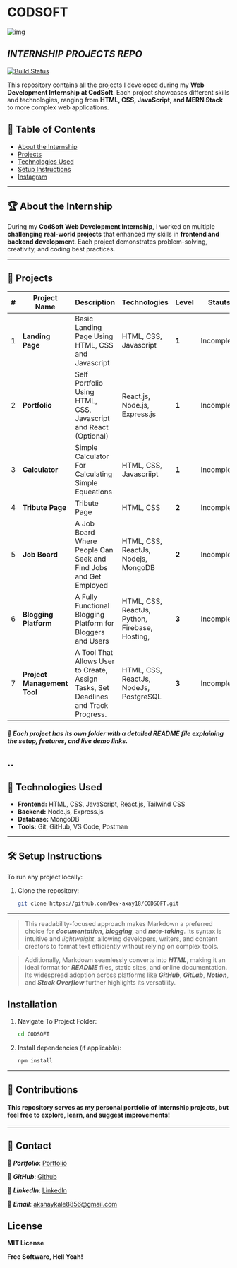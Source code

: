 # **CODSOFT**
![img](https://assets.zyrosite.com/cdn-cgi/image/format=auto,w=608,fit=crop,q=95/Aq20eV79zLfpXV6b/logo-png-mnl7npnlXjHPl9KV.png)
## _INTERNSHIP PROJECTS REPO_
[![Build Status](https://travis-ci.org/joemccann/dillinger.svg?branch=master)](https://travis-ci.org/joemccann/dillinger)

This repository contains all the projects I developed during my **Web Development Internship at CodSoft**. Each project showcases different skills and technologies, ranging from **HTML, CSS, JavaScript, and MERN Stack** to more complex web applications.
## 📌 Table of Contents
- [About the Internship](https://www.codsoft.in/)
- [Projects](https://github.com/Dev-axay18)
- [Technologies Used]()
- [Setup Instructions](https://github.com/Dev-axay18/CODSOFT) 
- [Instagram](https://www.instagram.com/w3b.axay_/)

---

## 🏆 About the Internship
During my **CodSoft Web Development Internship**, I worked on multiple **challenging real-world projects** that enhanced my skills in **frontend and backend development**. Each project demonstrates problem-solving, creativity, and coding best practices.

---


## 🚀 Projects

| #  | Project Name | Description | Technologies |Level | Stauts |
|----|-------------|-------------|--------------|-------------|------------
| 1  | **Landing Page** | Basic Landing Page Using HTML, CSS and Javascript  | HTML, CSS, Javascript|  **1** |Incomplete
| 2  | **Portfolio** | Self Portfolio Using HTML, CSS, Javascript and React (Optional) | React.js, Node.js, Express.js |**1**| Incomplete
| 3  | **Calculator** | Simple Calculator For Calculating Simple Equeations | HTML, CSS, Javascriipt| **1**| Incomplete
| 4  | **Tribute Page** | Tribute Page  | HTML, CSS | **2**| Incomplete
| 5| **Job Board** | A Job Board Where People Can Seek and Find Jobs and Get Employed  | HTML, CSS, ReactJs, Nodejs, MongoDB | **2**| Incomplete
| 6| **Blogging Platform** | A Fully Functional Blogging Platform for Bloggers and Users | HTML, CSS, ReactJs, Python, Firebase, Hosting,| **3**| Incomplete
| 7| **Project Management Tool** | A Tool That Allows User to Create, Assign Tasks, Set Deadlines and Track Progress.  | HTML, CSS, ReactJs, NodeJs, PostgreSQL | **3**| Incomplete

##### 📂 Each project has its own folder with a **detailed README file** explaining the setup, features, and live demo links.
..
---
## 🔧 Technologies Used
- **Frontend:** HTML, CSS, JavaScript, React.js, Tailwind CSS  
- **Backend:** Node.js, Express.js  
- **Database:** MongoDB  
- **Tools:** Git, GitHub, VS Code, Postman  

---
## 🛠 Setup Instructions
To run any project locally:  
1. Clone the repository:  
   ```sh
   git clone https://github.com/Dev-axay18/CODSOFT.git
   ```
   
   

---
>This readability-focused approach makes Markdown a preferred choice for ***documentation***, ***blogging***, and ***note-taking***. Its syntax is intuitive and _lightweight_, allowing developers, writers, and content creators to format text efficiently without relying on complex tools.

>Additionally, Markdown seamlessly converts into ***HTML***, making it an ideal format for ***README*** files, static sites, and online documentation. Its widespread adoption across platforms like ***GitHub***, ***GitLab***, ***Notion***, and ***Stack Overflow*** further highlights its versatility.


## Installation
1. Navigate To Project Folder:  
   ```sh
   cd CODSOFT
   ```
   
2. Install dependencies (if applicable):  
    ```sh
    npm install
   ```

---
## 🤝 Contributions
#### This repository serves as my personal portfolio of internship projects, but feel free to explore, learn, and suggest improvements!

---



## 📩 Contact
🔗 ***Portfolio***: [Portfolio](https://akshaykale.netlify.app/)

🐙 ***GitHub***:  [Github](https://github.com/Dev-axay18)    

💼 ***LinkedIn***:  [LinkedIn](https://www.linkedin.com/in/akshay-kale-88792932a/) 

📧 ***Email***: akshaykale8856@gmail.com

## License
  **MIT License**

**Free Software, Hell Yeah!**

